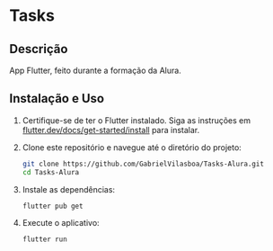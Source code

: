 # Tasks

## Descrição

App Flutter, feito durante a formação da Alura.

## Instalação e Uso

1. Certifique-se de ter o Flutter instalado. Siga as instruções em [flutter.dev/docs/get-started/install](https://flutter.dev/docs/get-started/install) para instalar.

2. Clone este repositório e navegue até o diretório do projeto:

    ```bash
    git clone https://github.com/GabrielVilasboa/Tasks-Alura.git
    cd Tasks-Alura
    ```

3. Instale as dependências:

    ```bash
    flutter pub get
    ```

4. Execute o aplicativo:

    ```bash
    flutter run
    ```
